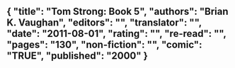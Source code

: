 {
 "title": "Tom Strong: Book 5",
 "authors": "Brian K. Vaughan",
 "editors": "",
 "translator": "",
 "date": "2011-08-01",
 "rating": "",
 "re-read": "",
 "pages": "130",
 "non-fiction": "",
 "comic": "TRUE",
 "published": "2000"
}
---

